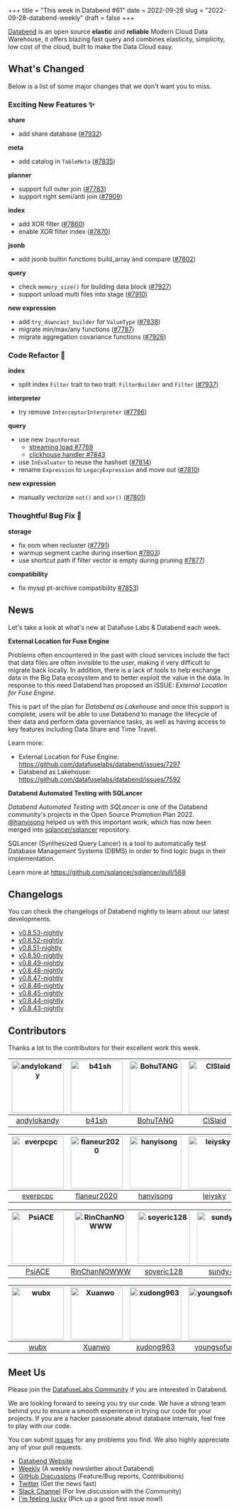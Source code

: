 +++
title = "This week in Databend #61"
date = 2022-09-28
slug = "2022-09-28-databend-weekly"
draft = false
+++

[Databend](https://github.com/datafuselabs/databend) is an open source **elastic** and **reliable** Modern Cloud Data Warehouse, it offers blazing fast query and combines elasticity, simplicity, low cost of the cloud, built to make the Data Cloud easy.

## What's Changed

Below is a list of some major changes that we don't want you to miss.

### Exciting New Features :sparkles:

**share**

- add share database ([#7932](https://github.com/datafuselabs/databend/pull/7932))

**meta**

- add catalog in `TableMeta` ([#7835](https://github.com/datafuselabs/databend/pull/7835))

**planner**

- support full outer join ([#7783](https://github.com/datafuselabs/databend/pull/7783))
- support right semi/anti join ([#7909](https://github.com/datafuselabs/databend/pull/7909))

**index**

- add XOR filter ([#7860](https://github.com/datafuselabs/databend/pull/7860))
- enable XOR filter index ([#7870](https://github.com/datafuselabs/databend/pull/7870))

**jsonb**

- add jsonb builtin functions build_array and compare ([#7802](https://github.com/datafuselabs/databend/pull/7802))

**query**

- check `memory_size()` for building data block ([#7927](https://github.com/datafuselabs/databend/pull/7927))
- support unload multi files into stage ([#7910](https://github.com/datafuselabs/databend/pull/7910))

**new expression**

- add `try_downcast_builder` for `ValueType` ([#7838](https://github.com/datafuselabs/databend/pull/7838))
- migrate min/max/any functions ([#7787](https://github.com/datafuselabs/databend/pull/7787))
- migrate aggregation covariance functions ([#7926](https://github.com/datafuselabs/databend/pull/7926))

### Code Refactor :tada:

**index**

- split index `Filter` trait to two trait: `FilterBuilder` and `Filter` ([#7937](https://github.com/datafuselabs/databend/pull/7937))

**interpreter**

- try remove `InterceptorInterpreter` ([#7796](https://github.com/datafuselabs/databend/pull/7796))

**query**

- use new `InputFormat`
  - [streaming load #7769](https://github.com/datafuselabs/databend/pull/7769)
  - [clickhouse handler #7843](https://github.com/datafuselabs/databend/pull/7843)
- use `InEvaluator` to reuse the hashset ([#7814](https://github.com/datafuselabs/databend/pull/7814))
- rename `Expression` to `LegacyExpression` and move out ([#7810](https://github.com/datafuselabs/databend/pull/7810))

**new expression**

-  manually vectorize `not()` and `xor()` ([#7801](https://github.com/datafuselabs/databend/pull/7801))

### Thoughtful Bug Fix :wrench:

**storage**

- fix oom when recluster ([#7791](https://github.com/datafuselabs/databend/pull/7791))
- warmup segment cache during insertion [#7803](https://github.com/datafuselabs/databend/pull/7803))
- use shortcut path if filter vector is empty during pruning [#7877](https://github.com/datafuselabs/databend/pull/7877))

**compatibility**

- fix mysql pt-archive compatibility [#7853](https://github.com/datafuselabs/databend/pull/7853))

## News

Let's take a look at what's new at Datafuse Labs & Databend each week.

**External Location for Fuse Engine**

Problems often encountered in the past with cloud services include the fact that data files are often invisible to the user, making it very difficult to migrate back locally. In addition, there is a lack of tools to help exchange data in the Big Data ecosystem and to better exploit the value in the data. In response to this need Databend has proposed an ISSUE: *External Location for Fuse Engine*.

This is part of the plan for *Databend as Lakehouse* and once this support is complete, users will be able to use Databend to manage the lifecycle of their data and perform data governance tasks, as well as having access to key features including Data Share and Time Travel.

Learn more:
- External Location for Fuse Engine: <https://github.com/datafuselabs/databend/issues/7297>
- Databend as Lakehouse: <https://github.com/datafuselabs/databend/issues/7592>

**Databend Automated Testing with SQLancer**

*Databend Automated Testing with SQLancer* is one of the Databend community's projects in the Open Source Promotion Plan 2022. [@hanyisong](https://github.com/hanyisong) helped us with this important work, which has now been merged into [sqlancer/sqlancer](https://github.com/sqlancer/sqlancer) repository.

SQLancer (Synthesized Query Lancer) is a tool to automatically test Database Management Systems (DBMS) in order to find logic bugs in their implementation.

Learn more at <https://github.com/sqlancer/sqlancer/pull/568>

## Changelogs

You can check the changelogs of Databend nightly to learn about our latest developments.

- [v0.8.53-nightly](https://github.com/datafuselabs/databend/releases/tag/v0.8.53-nightly)
- [v0.8.52-nightly](https://github.com/datafuselabs/databend/releases/tag/v0.8.52-nightly)
- [v0.8.51-nightly](https://github.com/datafuselabs/databend/releases/tag/v0.8.51-nightly)
- [v0.8.50-nightly](https://github.com/datafuselabs/databend/releases/tag/v0.8.50-nightly)
- [v0.8.49-nightly](https://github.com/datafuselabs/databend/releases/tag/v0.8.49-nightly)
- [v0.8.48-nightly](https://github.com/datafuselabs/databend/releases/tag/v0.8.48-nightly)
- [v0.8.47-nightly](https://github.com/datafuselabs/databend/releases/tag/v0.8.47-nightly)
- [v0.8.46-nightly](https://github.com/datafuselabs/databend/releases/tag/v0.8.46-nightly)
- [v0.8.45-nightly](https://github.com/datafuselabs/databend/releases/tag/v0.8.45-nightly)
- [v0.8.44-nightly](https://github.com/datafuselabs/databend/releases/tag/v0.8.44-nightly)
- [v0.8.43-nightly](https://github.com/datafuselabs/databend/releases/tag/v0.8.43-nightly)

## Contributors

Thanks a lot to the contributors for their excellent work this week.

[<img alt="andylokandy" src="https://avatars.githubusercontent.com/u/9637710?v=4&s=117" width="117">](https://github.com/andylokandy) |[<img alt="b41sh" src="https://avatars.githubusercontent.com/u/1070352?v=4&s=117" width="117">](https://github.com/b41sh) |[<img alt="BohuTANG" src="https://avatars.githubusercontent.com/u/172204?v=4&s=117" width="117">](https://github.com/BohuTANG) |[<img alt="ClSlaid" src="https://avatars.githubusercontent.com/u/44747719?v=4&s=117" width="117">](https://github.com/ClSlaid) |[<img alt="dantengsky" src="https://avatars.githubusercontent.com/u/22081156?v=4&s=117" width="117">](https://github.com/dantengsky) |[<img alt="drmingdrmer" src="https://avatars.githubusercontent.com/u/44069?v=4&s=117" width="117">](https://github.com/drmingdrmer) |
:---: |:---: |:---: |:---: |:---: |:---: |
[andylokandy](https://github.com/andylokandy) |[b41sh](https://github.com/b41sh) |[BohuTANG](https://github.com/BohuTANG) |[ClSlaid](https://github.com/ClSlaid) |[dantengsky](https://github.com/dantengsky) |[drmingdrmer](https://github.com/drmingdrmer) |

[<img alt="everpcpc" src="https://avatars.githubusercontent.com/u/1808802?v=4&s=117" width="117">](https://github.com/everpcpc) |[<img alt="flaneur2020" src="https://avatars.githubusercontent.com/u/129800?v=4&s=117" width="117">](https://github.com/flaneur2020) |[<img alt="hanyisong" src="https://avatars.githubusercontent.com/u/71937758?v=4&s=117" width="117">](https://github.com/hanyisong) |[<img alt="leiysky" src="https://avatars.githubusercontent.com/u/22445410?v=4&s=117" width="117">](https://github.com/leiysky) |[<img alt="lichuang" src="https://avatars.githubusercontent.com/u/1998569?v=4&s=117" width="117">](https://github.com/lichuang) |[<img alt="mergify[bot]" src="https://avatars.githubusercontent.com/in/10562?v=4&s=117" width="117">](https://github.com/apps/mergify) |
:---: |:---: |:---: |:---: |:---: |:---: |
[everpcpc](https://github.com/everpcpc) |[flaneur2020](https://github.com/flaneur2020) |[hanyisong](https://github.com/hanyisong) |[leiysky](https://github.com/leiysky) |[lichuang](https://github.com/lichuang) |[mergify[bot]](https://github.com/apps/mergify) |

[<img alt="PsiACE" src="https://avatars.githubusercontent.com/u/36896360?v=4&s=117" width="117">](https://github.com/PsiACE) |[<img alt="RinChanNOWWW" src="https://avatars.githubusercontent.com/u/33975039?v=4&s=117" width="117">](https://github.com/RinChanNOWWW) |[<img alt="soyeric128" src="https://avatars.githubusercontent.com/u/106025534?v=4&s=117" width="117">](https://github.com/soyeric128) |[<img alt="sundy-li" src="https://avatars.githubusercontent.com/u/3325189?v=4&s=117" width="117">](https://github.com/sundy-li) |[<img alt="TCeason" src="https://avatars.githubusercontent.com/u/33082201?v=4&s=117" width="117">](https://github.com/TCeason) |[<img alt="TennyZhuang" src="https://avatars.githubusercontent.com/u/9161438?v=4&s=117" width="117">](https://github.com/TennyZhuang) |
:---: |:---: |:---: |:---: |:---: |:---: |
[PsiACE](https://github.com/PsiACE) |[RinChanNOWWW](https://github.com/RinChanNOWWW) |[soyeric128](https://github.com/soyeric128) |[sundy-li](https://github.com/sundy-li) |[TCeason](https://github.com/TCeason) |[TennyZhuang](https://github.com/TennyZhuang) |

[<img alt="wubx" src="https://avatars.githubusercontent.com/u/320680?v=4&s=117" width="117">](https://github.com/wubx) |[<img alt="Xuanwo" src="https://avatars.githubusercontent.com/u/5351546?v=4&s=117" width="117">](https://github.com/Xuanwo) |[<img alt="xudong963" src="https://avatars.githubusercontent.com/u/41979257?v=4&s=117" width="117">](https://github.com/xudong963) |[<img alt="youngsofun" src="https://avatars.githubusercontent.com/u/5782159?v=4&s=117" width="117">](https://github.com/youngsofun) |[<img alt="zhang2014" src="https://avatars.githubusercontent.com/u/8087042?v=4&s=117" width="117">](https://github.com/zhang2014) |[<img alt="zhyass" src="https://avatars.githubusercontent.com/u/34016424?v=4&s=117" width="117">](https://github.com/zhyass) |
:---: |:---: |:---: |:---: |:---: |:---: |
[wubx](https://github.com/wubx) |[Xuanwo](https://github.com/Xuanwo) |[xudong963](https://github.com/xudong963) |[youngsofun](https://github.com/youngsofun) |[zhang2014](https://github.com/zhang2014) |[zhyass](https://github.com/zhyass) |

## Meet Us

Please join the [DatafuseLabs Community](https://github.com/datafuselabs/) if you are interested in Databend.

We are looking forward to seeing you try our code. We have a strong team behind you to ensure a smooth experience in trying our code for your projects.
If you are a hacker passionate about database internals, feel free to play with our code.

You can submit [issues](https://github.com/datafuselabs/databend/issues) for any problems you find. We also highly appreciate any of your pull requests.

- [Databend Website](https://databend.rs)
- [Weekly](https://weekly.databend.rs/) (A weekly newsletter about Databend)
- [GitHub Discussions](https://github.com/datafuselabs/databend/discussions) (Feature/Bug reports, Contributions)
- [Twitter](https://twitter.com/Datafuse_Labs) (Get the news fast)
- [Slack Channel](https://link.databend.rs/join-slack) (For live discussion with the Community)
- [I'm feeling lucky](https://link.databend.rs/i-m-feeling-lucky) (Pick up a good first issue now!)
